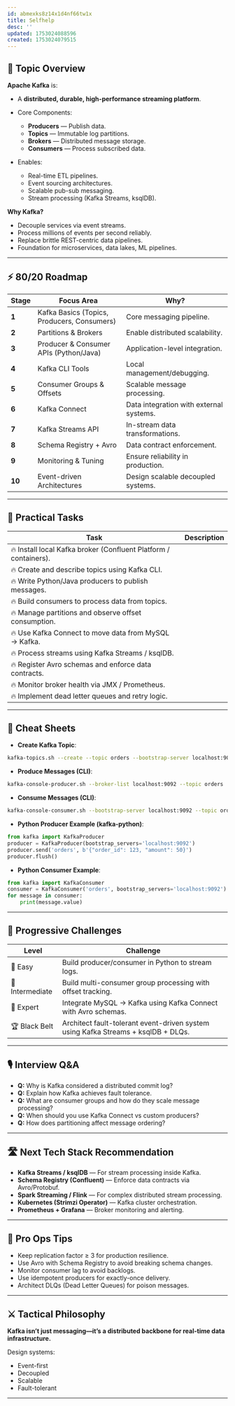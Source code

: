 ```yaml
---
id: abmexks8z14x1d4nf66tw1x
title: Selfhelp
desc: ''
updated: 1753024088596
created: 1753024079515
---
```


## 📌 Topic Overview

**Apache Kafka** is:

* A **distributed, durable, high-performance streaming platform**.
* Core Components:

  * **Producers** — Publish data.
  * **Topics** — Immutable log partitions.
  * **Brokers** — Distributed message storage.
  * **Consumers** — Process subscribed data.
* Enables:

  * Real-time ETL pipelines.
  * Event sourcing architectures.
  * Scalable pub-sub messaging.
  * Stream processing (Kafka Streams, ksqlDB).

**Why Kafka?**

* Decouple services via event streams.
* Process millions of events per second reliably.
* Replace brittle REST-centric data pipelines.
* Foundation for microservices, data lakes, ML pipelines.

---

## ⚡ 80/20 Roadmap

| Stage  | Focus Area                                  | Why?                                    |
| ------ | ------------------------------------------- | --------------------------------------- |
| **1**  | Kafka Basics (Topics, Producers, Consumers) | Core messaging pipeline.                |
| **2**  | Partitions & Brokers                        | Enable distributed scalability.         |
| **3**  | Producer & Consumer APIs (Python/Java)      | Application-level integration.          |
| **4**  | Kafka CLI Tools                             | Local management/debugging.             |
| **5**  | Consumer Groups & Offsets                   | Scalable message processing.            |
| **6**  | Kafka Connect                               | Data integration with external systems. |
| **7**  | Kafka Streams API                           | In-stream data transformations.         |
| **8**  | Schema Registry + Avro                      | Data contract enforcement.              |
| **9**  | Monitoring & Tuning                         | Ensure reliability in production.       |
| **10** | Event-driven Architectures                  | Design scalable decoupled systems.      |

---

## 🚀 Practical Tasks

| Task                                                             | Description |
| ---------------------------------------------------------------- | ----------- |
| 🔥 Install local Kafka broker (Confluent Platform / containers). |             |
| 🔥 Create and describe topics using Kafka CLI.                   |             |
| 🔥 Write Python/Java producers to publish messages.              |             |
| 🔥 Build consumers to process data from topics.                  |             |
| 🔥 Manage partitions and observe offset consumption.             |             |
| 🔥 Use Kafka Connect to move data from MySQL → Kafka.            |             |
| 🔥 Process streams using Kafka Streams / ksqlDB.                 |             |
| 🔥 Register Avro schemas and enforce data contracts.             |             |
| 🔥 Monitor broker health via JMX / Prometheus.                   |             |
| 🔥 Implement dead letter queues and retry logic.                 |             |

---

## 🧾 Cheat Sheets

* **Create Kafka Topic**:

```bash
kafka-topics.sh --create --topic orders --bootstrap-server localhost:9092 --partitions 3 --replication-factor 1
```

* **Produce Messages (CLI)**:

```bash
kafka-console-producer.sh --broker-list localhost:9092 --topic orders
```

* **Consume Messages (CLI)**:

```bash
kafka-console-consumer.sh --bootstrap-server localhost:9092 --topic orders --from-beginning
```

* **Python Producer Example (kafka-python)**:

```python
from kafka import KafkaProducer
producer = KafkaProducer(bootstrap_servers='localhost:9092')
producer.send('orders', b'{"order_id": 123, "amount": 50}')
producer.flush()
```

* **Python Consumer Example**:

```python
from kafka import KafkaConsumer
consumer = KafkaConsumer('orders', bootstrap_servers='localhost:9092')
for message in consumer:
    print(message.value)
```

---

## 🎯 Progressive Challenges

| Level           | Challenge                                                                         |
| --------------- | --------------------------------------------------------------------------------- |
| 🥉 Easy         | Build producer/consumer in Python to stream logs.                                 |
| 🥈 Intermediate | Build multi-consumer group processing with offset tracking.                       |
| 🥇 Expert       | Integrate MySQL → Kafka using Kafka Connect with Avro schemas.                    |
| 🏆 Black Belt   | Architect fault-tolerant event-driven system using Kafka Streams + ksqlDB + DLQs. |

---

## 🎙️ Interview Q\&A

* **Q:** Why is Kafka considered a distributed commit log?
* **Q:** Explain how Kafka achieves fault tolerance.
* **Q:** What are consumer groups and how do they scale message processing?
* **Q:** When should you use Kafka Connect vs custom producers?
* **Q:** How does partitioning affect message ordering?

---

## 🛣️ Next Tech Stack Recommendation

* **Kafka Streams / ksqlDB** — For stream processing inside Kafka.
* **Schema Registry (Confluent)** — Enforce data contracts via Avro/Protobuf.
* **Spark Streaming / Flink** — For complex distributed stream processing.
* **Kubernetes (Strimzi Operator)** — Kafka cluster orchestration.
* **Prometheus + Grafana** — Broker monitoring and alerting.

---

## 🎩 Pro Ops Tips

* Keep replication factor ≥ 3 for production resilience.
* Use Avro with Schema Registry to avoid breaking schema changes.
* Monitor consumer lag to avoid backlogs.
* Use idempotent producers for exactly-once delivery.
* Architect DLQs (Dead Letter Queues) for poison messages.

---

## ⚔️ Tactical Philosophy

**Kafka isn’t just messaging—it’s a distributed backbone for real-time data infrastructure.**

Design systems:

* Event-first
* Decoupled
* Scalable
* Fault-tolerant

---

